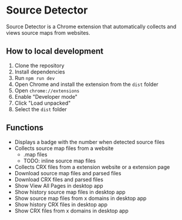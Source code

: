 # Source Detector

Source Detector is a Chrome extension that automatically collects and views source maps from websites.

## How to local development

1. Clone the repository
2. Install dependencies
3. Run `npm run dev`
4. Open Chrome and install the extension from the `dist` folder
  1. Open `chrome://extensions`
  2. Enable "Developer mode"
  3. Click "Load unpacked"
  4. Select the `dist` folder

## Functions

- Displays a badge with the number when detected source files
- Collects source map files from a website
  - .map files
  - TODO: inline source map files
- Collects CRX files from a extension website or a extension page
- Download source map files and parsed files
- Download CRX files and parsed files
- Show View All Pages in desktop app
- Show history source map files in desktop app
- Show source map files from x domains in desktop app
- Show history CRX files in desktop app
- Show CRX files from x domains in desktop app
